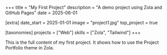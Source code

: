 +++
title = "My First Project"
description = "A demo project using Zola and GitHub Pages"
date = 2025-06-01

[extra]
date_start = 2025-01-01
image = "project1.jpg"
top_project = true

[taxonomies]
projects = ["Web"]
skills = ["Zola", "Tailwind"]
+++

This is the full content of my first project. It shows how to use the Project Portfolio theme in Zola.
